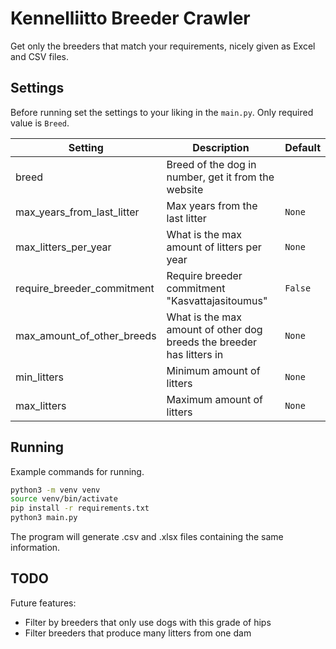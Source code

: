 # Kennelliitto Breeder Crawler

Get only the breeders that match your requirements, nicely given as Excel and CSV files.

## Settings

Before running set the settings to your liking in the `main.py`. Only required value is `Breed`.

|Setting|Description|Default|
|--|--|--|
|breed|Breed of the dog in number, get it from the website||
|max_years_from_last_litter|Max years from the last litter|`None`|
|max_litters_per_year|What is the max amount of litters per year|`None`|
|require_breeder_commitment|Require breeder commitment "Kasvattajasitoumus"|`False`|
|max_amount_of_other_breeds|What is the max amount of other dog breeds the breeder has litters in|`None`|
|min_litters|Minimum amount of litters|`None`|
|max_litters|Maximum amount of litters|`None`|

## Running

Example commands for running.

```bash
python3 -m venv venv
source venv/bin/activate
pip install -r requirements.txt
python3 main.py
```

The program will generate .csv and .xlsx files containing the same information.

## TODO

Future features:

- Filter by breeders that only use dogs with this grade of hips
- Filter breeders that produce many litters from one dam
